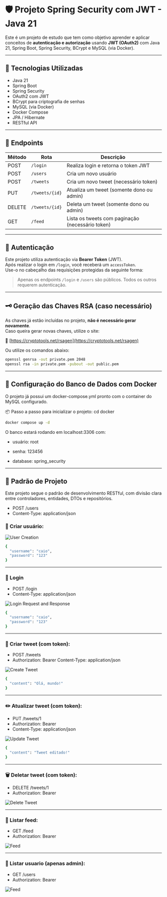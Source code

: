 # 🛡️ Projeto Spring Security com JWT - Java 21

Este é um projeto de estudo que tem como objetivo aprender e aplicar conceitos de **autenticação e autorização** usando **JWT (OAuth2)** com Java 21, Spring Boot, Spring Security, BCrypt e MySQL (via Docker).

---

## 🔧 Tecnologias Utilizadas

- Java 21
- Spring Boot
- Spring Security
- OAuth2 com JWT
- BCrypt para criptografia de senhas
- MySQL (via Docker)
- Docker Compose
- JPA / Hibernate
- RESTful API

---

## 🚀 Endpoints

| Método | Rota              | Descrição                                        |
|--------|-------------------|--------------------------------------------------|
| POST   | `/login`          | Realiza login e retorna o token JWT             |
| POST   | `/users`          | Cria um novo usuário                             |
| POST   | `/tweets`         | Cria um novo tweet (necessário token)           |
| PUT    | `/tweets/{id}`    | Atualiza um tweet (somente dono ou admin)       |
| DELETE | `/tweets/{id}`    | Deleta um tweet (somente dono ou admin)         |
| GET    | `/feed`           | Lista os tweets com paginação (necessário token)|

---

## 🔐 Autenticação

Este projeto utiliza autenticação via **Bearer Token** (JWT).  
Após realizar o login em `/login`, você receberá um `accessToken`.  
Use-o no cabeçalho das requisições protegidas da seguinte forma:


> Apenas os endpoints `/login` e `/users` são públicos. Todos os outros requerem autenticação.

---

## 🗝️ Geração das Chaves RSA (caso necessário)

As chaves já estão incluídas no projeto, **não é necessário gerar novamente**.  
Caso queira gerar novas chaves, utilize o site:

🔗 [https://cryptotools.net/rsagen](https://cryptotools.net/rsagen)

Ou utilize os comandos abaixo:

```bash
openssl genrsa -out private.pem 2048
openssl rsa -in private.pem -pubout -out public.pem
```
---

## 🐬 Configuração do Banco de Dados com Docker
O projeto já possui um docker-compose.yml pronto com o container do MySQL configurado.

📦 Passo a passo para inicializar o projeto:
cd docker
```bash
docker compose up -d
```
O banco estará rodando em localhost:3306 com:

 * usuário: root

 * senha: 123456

 * database: spring_security

---

## 📘 Padrão de Projeto
Este projeto segue o padrão de desenvolvimento RESTful, com divisão clara entre controladores, entidades, DTOs e repositórios.

- POST /users
- Content-Type: application/json

### 👤 Criar usuário:

![User Creation](docs/images/create-user.png)

```bash
{
  "username": "caio",
  "password": "123"
}
```
---

### 🔐 Login

- POST /login
- Content-Type: application/json

![Login Request and Response](docs/images/login.png)

```bash
{
  "username": "caio",
  "password": "123"
}
```
---

### 📝 Criar tweet (com token):

- POST /tweets
- Authorization: Bearer <accessToken>
Content-Type: application/json

![Create Tweet](docs/images/create-tweet.png)

```bash
{
  "content": "Olá, mundo!"
}
```
---

### ✏️ Atualizar tweet (com token):

- PUT /tweets/1
- Authorization: Bearer <accessToken>
- Content-Type: application/json

![Update Tweet](docs/images/update-tweet.png)

```bash
{
  "content": "Tweet editado!"
}
```
---

### 🗑️ Deletar tweet (com token):

- DELETE /tweets/1
- Authorization: Bearer <accessToken>

![Delete Tweet](docs/images/delete-tweet.png)

---

### 📰 Listar feed:

- GET /feed
- Authorization: Bearer <accessToken>

![Feed](docs/images/feed.png)

---
### 📰 Listar usuario (apenas admin):

- GET /users
- Authorization: Bearer <accessToken>

![Feed](docs/images/users.png)
